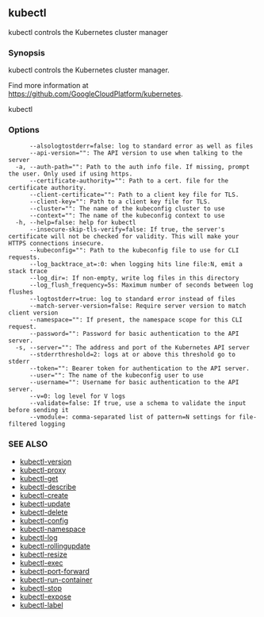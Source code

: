 ## kubectl

kubectl controls the Kubernetes cluster manager

### Synopsis

kubectl controls the Kubernetes cluster manager.

Find more information at https://github.com/GoogleCloudPlatform/kubernetes.

kubectl

### Options

```
      --alsologtostderr=false: log to standard error as well as files
      --api-version="": The API version to use when talking to the server
  -a, --auth-path="": Path to the auth info file. If missing, prompt the user. Only used if using https.
      --certificate-authority="": Path to a cert. file for the certificate authority.
      --client-certificate="": Path to a client key file for TLS.
      --client-key="": Path to a client key file for TLS.
      --cluster="": The name of the kubeconfig cluster to use
      --context="": The name of the kubeconfig context to use
  -h, --help=false: help for kubectl
      --insecure-skip-tls-verify=false: If true, the server's certificate will not be checked for validity. This will make your HTTPS connections insecure.
      --kubeconfig="": Path to the kubeconfig file to use for CLI requests.
      --log_backtrace_at=:0: when logging hits line file:N, emit a stack trace
      --log_dir=: If non-empty, write log files in this directory
      --log_flush_frequency=5s: Maximum number of seconds between log flushes
      --logtostderr=true: log to standard error instead of files
      --match-server-version=false: Require server version to match client version
      --namespace="": If present, the namespace scope for this CLI request.
      --password="": Password for basic authentication to the API server.
  -s, --server="": The address and port of the Kubernetes API server
      --stderrthreshold=2: logs at or above this threshold go to stderr
      --token="": Bearer token for authentication to the API server.
      --user="": The name of the kubeconfig user to use
      --username="": Username for basic authentication to the API server.
      --v=0: log level for V logs
      --validate=false: If true, use a schema to validate the input before sending it
      --vmodule=: comma-separated list of pattern=N settings for file-filtered logging
```

### SEE ALSO
* [kubectl-version](kubectl-version.md)
* [kubectl-proxy](kubectl-proxy.md)
* [kubectl-get](kubectl-get.md)
* [kubectl-describe](kubectl-describe.md)
* [kubectl-create](kubectl-create.md)
* [kubectl-update](kubectl-update.md)
* [kubectl-delete](kubectl-delete.md)
* [kubectl-config](kubectl-config.md)
* [kubectl-namespace](kubectl-namespace.md)
* [kubectl-log](kubectl-log.md)
* [kubectl-rollingupdate](kubectl-rollingupdate.md)
* [kubectl-resize](kubectl-resize.md)
* [kubectl-exec](kubectl-exec.md)
* [kubectl-port-forward](kubectl-port-forward.md)
* [kubectl-run-container](kubectl-run-container.md)
* [kubectl-stop](kubectl-stop.md)
* [kubectl-expose](kubectl-expose.md)
* [kubectl-label](kubectl-label.md)

